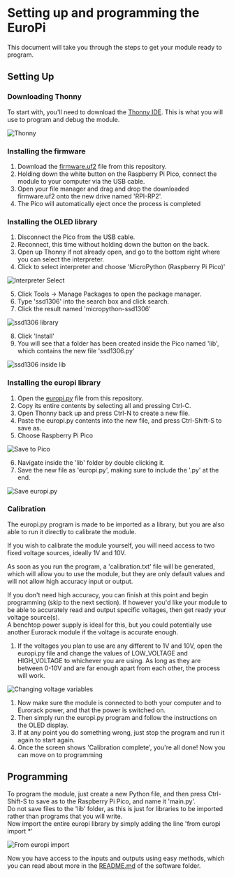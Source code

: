 # Setting up and programming the EuroPi

This document will take you through the steps to get your module ready to program.  
  
## Setting Up
  
### Downloading Thonny
To start with, you'll need to download the [Thonny IDE](https://thonny.org/). This is what you will use to program and debug the module.  

![Thonny](https://i.imgur.com/UX4uQDO.jpg)

### Installing the firmware
1. Download the [firmware.uf2](https://github.com/Allen-Synthesis/EuroPi/raw/main/software/firmware/firmware.uf2) file from this repository.
2. Holding down the white button on the Raspberry Pi Pico, connect the module to your computer via the USB cable.
3. Open your file manager and drag and drop the downloaded firmware.uf2 onto the new drive named 'RPI-RP2'.
4. The Pico will automatically eject once the process is completed

### Installing the OLED library
1. Disconnect the Pico from the USB cable.
2. Reconnect, this time without holding down the button on the back.
3. Open up Thonny if not already open, and go to the bottom right where you can select the interpreter.
4. Click to select interpreter and choose 'MicroPython (Raspberry Pi Pico)'

![Interpreter Select](https://i.imgur.com/XeRem1w.jpg)

5. Click Tools -> Manage Packages to open the package manager.
6. Type 'ssd1306' into the search box and click search.
7. Click the result named 'micropython-ssd1306'

![ssd1306 library](https://i.imgur.com/7t2mWHh.jpg)

8. Click 'Install'
9. You will see that a folder has been created inside the Pico named 'lib', which contains the new file 'ssd1306.py'

![ssd1306 inside lib](https://i.imgur.com/jkmeaFM.jpg)

### Installing the europi library

1. Open the [europi.py](https://github.com/Allen-Synthesis/EuroPi/blob/main/software/firmware/europi.py) file from this repository.
2. Copy its entire contents by selecting all and pressing Ctrl-C.
3. Open Thonny back up and press Ctrl-N to create a new file.
4. Paste the europi.py contents into the new file, and press Ctrl-Shift-S to save as.
5. Choose Raspberry Pi Pico

![Save to Pico](https://i.imgur.com/BTn7kAz.jpg)

6. Navigate inside the 'lib' folder by double clicking it.
7. Save the new file as 'europi.py', making sure to include the '.py' at the end.

![Save europi.py](https://i.imgur.com/vK5Xgik.jpg)

### Calibration

The europi.py program is made to be imported as a library, but you are also able to run it directly to calibrate the module.  
  
If you wish to calibrate the module yourself, you will need access to two fixed voltage sources, ideally 1V and 10V.  
  
As soon as you run the program, a 'calibration.txt' file will be generated, which will allow you to use the module, but they are only default values and will not allow high accuracy input or output.  
  
If you don't need high accuracy, you can finish at this point and begin programming (skip to the next section).
If however you'd like your module to be able to accurately read and output specific voltages, then get ready your voltage source(s).  
A benchtop power supply is ideal for this, but you could potentially use another Eurorack module if the voltage is accurate enough.  

1. If the voltages you plan to use are any different to 1V and 10V, open the europi.py file and change the values of LOW_VOLTAGE and HIGH_VOLTAGE to whichever you are using. As long as they are between 0-10V and are far enough apart from each other, the process will work.

![Changing voltage variables](https://i.imgur.com/3evVnIn.png)

1. Now make sure the module is connected to both your computer and to Eurorack power, and that the power is switched on.
2. Then simply run the europi.py program and follow the instructions on the OLED display.
3. If at any point you do something wrong, just stop the program and run it again to start again.
4. Once the screen shows 'Calibration complete', you're all done! Now you can move on to programming

  
## Programming

To program the module, just create a new Python file, and then press Ctrl-Shift-S to save as to the Raspberry Pi Pico, and name it 'main.py'.  
Do not save files to the 'lib' folder, as this is just for libraries to be imported rather than programs that you will write.  
Now import the entire europi library by simply adding the line 'from europi import *'

![From europi import](https://i.imgur.com/UK3nJcV.jpg)

Now you have access to the inputs and outputs using easy methods, which you can read about more in the [README.md](https://github.com/Allen-Synthesis/EuroPi/blob/main/software/README.md) of the software folder.

